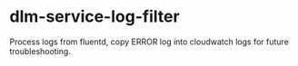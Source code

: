 # dlm-service-log-filter

Process logs from fluentd, copy ERROR log into cloudwatch logs for future troubleshooting.